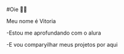 #Oie 🫶🏻

Meu nome é Vitoria 

-Estou me aprofundando com o alura

-E vou comparyilhar meus projetos por aqui 
